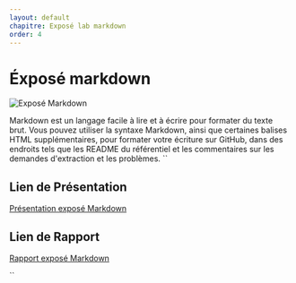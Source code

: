 ```yaml
---
layout: default
chapitre: Exposé lab markdown
order: 4
---
```


# Éxposé markdown
![Exposé Markdown](/lab-markdown/3.Exposé-markdown/images/Introduction.png)

Markdown est un langage facile à lire et à écrire pour formater du texte brut. Vous pouvez utiliser la syntaxe Markdown, ainsi que certaines balises HTML supplémentaires, pour formater votre écriture sur GitHub, dans des endroits tels que les README du référentiel et les commentaires sur les demandes d'extraction et les problèmes. 
``
## Lien de Présentation
[Présentation exposé Markdown](/lab-markdown/3.Exposé-markdown/presentation.html)

## Lien de Rapport
[Rapport exposé Markdown](/lab-markdown/3.Exposé-markdown/rapport.html)

``